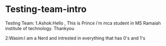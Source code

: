 # Testing-team-intro
Testing Team:
1.Ashok:Hello , This is Prince 
i'm mca student in MS Ramaiah institute of technology.
Thankyou

2:Wasim:I am a Nerd and intrested in everything that has 0's and 1's
